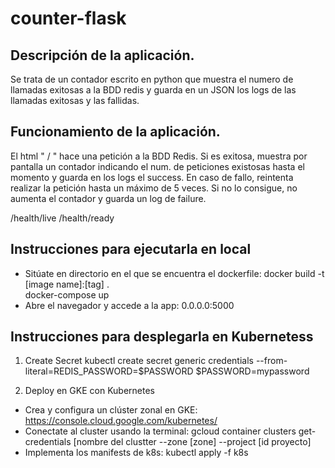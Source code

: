# counter-flask

## Descripción de la aplicación.
Se trata de un contador escrito en python que muestra el numero de llamadas exitosas a la BDD redis y guarda en un JSON los logs de las llamadas exitosas y las fallidas. 

## Funcionamiento de la aplicación.
El html " / " hace una petición a la BDD Redis. Si es exitosa, muestra por pantalla un contador indicando el num. de peticiones existosas hasta el momento y guarda en los logs el success. En caso de fallo, reintenta realizar la petición hasta un máximo de 5 veces. Si no lo consigue, no aumenta el contador y guarda un log de failure.

/health/live 
/health/ready

## Instrucciones para ejecutarla en local
- Sitúate en directorio en el que se encuentra el dockerfile:
docker build -t [image name]:[tag] .  
docker-compose up
- Abre el navegador y accede a la app: 0.0.0.0:5000
  
## Instrucciones para desplegarla en Kubernetess
1. Create Secret
kubectl create secret generic credentials --from-literal=REDIS_PASSWORD=$PASSWORD
$PASSWORD=mypassword

3. Deploy en GKE con Kubernetes

- Crea y configura un clúster zonal en GKE: https://console.cloud.google.com/kubernetes/
- Conectate al cluster usando la terminal: 
gcloud container clusters get-credentials [nombre del clustter --zone [zone] --project [id proyecto]
- Implementa los manifests de k8s:
kubectl apply -f k8s  
